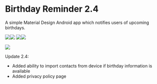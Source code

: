 # Birthday Reminder 2.4
A simple Material Design Android app which notifies users of upcoming birthdays.

![](http://i.imgur.com/zcF2X4Z.png)![](http://i.imgur.com/PaiXGEV.png)
![](http://i.imgur.com/VXJWF8g.png)![](http://i.imgur.com/yC20tDa.png)


[<img src="http://i.imgur.com/aL8bBy5.png?1">](https://play.google.com/store/apps/details?id=website.julianrosser.birthdays)

Update 2.4:

- Added ability to import contacts from device if birthday information is available
- Added privacy policy page
